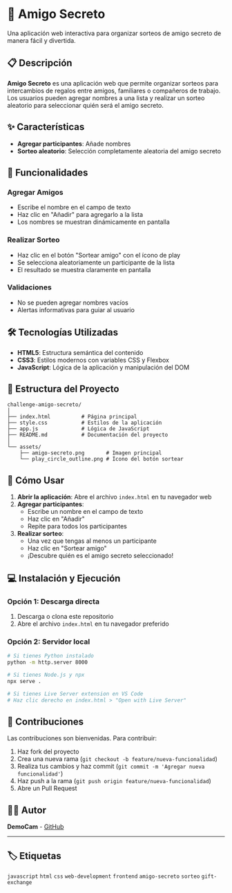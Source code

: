 # 🎁 Amigo Secreto

Una aplicación web interactiva para organizar sorteos de amigo secreto de manera fácil y divertida.

## 📋 Descripción

**Amigo Secreto** es una aplicación web que permite organizar sorteos para intercambios de regalos entre amigos, familiares o compañeros de trabajo. Los usuarios pueden agregar nombres a una lista y realizar un sorteo aleatorio para seleccionar quién será el amigo secreto.

## ✨ Características

- **Agregar participantes**: Añade nombres
- **Sorteo aleatorio**: Selección completamente aleatoria del amigo secreto

## 🚀 Funcionalidades

### Agregar Amigos
- Escribe el nombre en el campo de texto
- Haz clic en "Añadir" para agregarlo a la lista
- Los nombres se muestran dinámicamente en pantalla

### Realizar Sorteo
- Haz clic en el botón "Sortear amigo" con el ícono de play
- Se selecciona aleatoriamente un participante de la lista
- El resultado se muestra claramente en pantalla

### Validaciones
- No se pueden agregar nombres vacíos
- Alertas informativas para guiar al usuario

## 🛠️ Tecnologías Utilizadas

- **HTML5**: Estructura semántica del contenido
- **CSS3**: Estilos modernos con variables CSS y Flexbox
- **JavaScript**: Lógica de la aplicación y manipulación del DOM


## 📁 Estructura del Proyecto

```
challenge-amigo-secreto/
│
├── index.html          # Página principal
├── style.css           # Estilos de la aplicación
├── app.js              # Lógica de JavaScript
├── README.md           # Documentación del proyecto
│
└── assets/
    ├── amigo-secreto.png       # Imagen principal
    └── play_circle_outline.png # Ícono del botón sortear
```

## 🎯 Cómo Usar

1. **Abrir la aplicación**: Abre el archivo `index.html` en tu navegador web
2. **Agregar participantes**:
   - Escribe un nombre en el campo de texto
   - Haz clic en "Añadir"
   - Repite para todos los participantes
3. **Realizar sorteo**:
   - Una vez que tengas al menos un participante
   - Haz clic en "Sortear amigo"
   - ¡Descubre quién es el amigo secreto seleccionado!

## 💻 Instalación y Ejecución

### Opción 1: Descarga directa
1. Descarga o clona este repositorio
2. Abre el archivo `index.html` en tu navegador preferido

### Opción 2: Servidor local
```bash
# Si tienes Python instalado
python -m http.server 8000

# Si tienes Node.js y npx
npx serve .

# Si tienes Live Server extension en VS Code
# Haz clic derecho en index.html > "Open with Live Server"
```

## 🤝 Contribuciones

Las contribuciones son bienvenidas. Para contribuir:

1. Haz fork del proyecto
2. Crea una nueva rama (`git checkout -b feature/nueva-funcionalidad`)
3. Realiza tus cambios y haz commit (`git commit -m 'Agregar nueva funcionalidad'`)
4. Haz push a la rama (`git push origin feature/nueva-funcionalidad`)
5. Abre un Pull Request


## 👨‍💻 Autor

**DemoCam** - [GitHub](https://github.com/DemoCam)

---



## 🏷️ Etiquetas

`javascript` `html` `css` `web-development` `frontend` `amigo-secreto` `sorteo` `gift-exchange`
